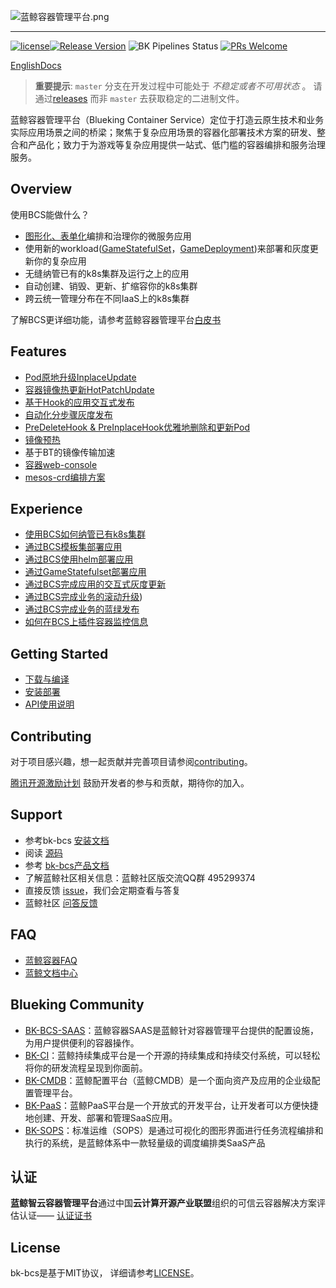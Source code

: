 ![蓝鲸容器管理平台.png](./docs/logo/bcs_zh_v2.png)

---
[![license](https://img.shields.io/badge/license-mit-brightgreen.svg?style=flat)](https://github.com/Tencent/bk-bcs/blob/master/LICENSE)[![Release Version](https://img.shields.io/badge/release-1.18.12-brightgreen.svg)](https://github.com/Tencent/bk-bcs/releases) ![BK Pipelines Status](https://api.bkdevops.qq.com/process/api/external/pipelines/projects/bcs/p-c03c759b697f494ab14e01018eccb052/badge?X-DEVOPS-PROJECT-ID=bcs) [![PRs Welcome](https://img.shields.io/badge/PRs-welcome-brightgreen.svg)](https://github.com/Tencent/bk-bcs/pulls)

[EnglishDocs](./readme_en.md)

> **重要提示**: `master` 分支在开发过程中可能处于 *不稳定或者不可用状态* 。
> 请通过[releases](https://github.com/Tencent/bk-bcs/releases) 而非 `master` 去获取稳定的二进制文件。

蓝鲸容器管理平台（Blueking Container Service）定位于打造云原生技术和业务实际应用场景之间的桥梁；聚焦于复杂应用场景的容器化部署技术方案的研发、整合和产品化；致力于为游戏等复杂应用提供一站式、低门槛的容器编排和服务治理服务。


## Overview

使用BCS能做什么？

- [图形化、表单化](https://bk.tencent.com/docs/document/6.0/144/6521)编排和治理你的微服务应用
- 使用新的workload([GameStatefulSet](./docs/features/bcs-gamestatefulset-operator/README.md)，[GameDeployment](./docs/features/bcs-gamedeployment-operator/README.md))来部署和灰度更新你的复杂应用
- 无缝纳管已有的k8s集群及运行之上的应用
- 自动创建、销毁、更新、扩缩容你的k8s集群
- 跨云统一管理分布在不同IaaS上的k8s集群

了解BCS更详细功能，请参考蓝鲸容器管理平台[白皮书](https://docs.bk.tencent.com/bcs/)

## Features

- [Pod原地升级InplaceUpdate](./docs/features/bcs-gamestatefulset-operator/inPlaceUpdate.md)
- [容器镜像热更新HotPatchUpdate](./docs/features/bcs-gamestatefulset-operator/hotPatchUpdate.md)
- [基于Hook的应用交互式发布](./docs/features/bcs-hoo-operator/README.md)
- [自动化分步骤灰度发布](./docs/features/bcs-gamedeployment-operator/features/canary/auto-canary-update.md)
- [PreDeleteHook & PreInplaceHook优雅地删除和更新Pod](./docs/features/bcs-gamedeployment-operator/features/preDeleteHook/pre-delete-hook.md)
- [镜像预热]()
- 基于BT的镜像传输加速
- [容器web-console](https://bk.tencent.com/docs/document/6.0/144/6541)
- [mesos-crd编排方案](https://github.com/Tencent/bk-bcs/blob/master/docs/features/mesos/%E5%9F%BA%E4%BA%8Emesos%E7%9A%84%E6%9C%8D%E5%8A%A1%E7%BC%96%E6%8E%92.md)

## Experience

* [使用BCS如何纳管已有k8s集群](https://bk.tencent.com/docs/document/6.0/144/8057#导入已有集群)
* [通过BCS模板集部署应用](https://bk.tencent.com/docs/document/6.0/144/8054)
* [通过BCS使用helm部署应用](https://bk.tencent.com/docs/document/6.0/144/6542)
* [通过GameStatefulset部署应用](./docs/features/bcs-gamestatefulset-operator/README.md)
* [通过BCS完成应用的交互式灰度更新](./docs/features/bcs-gamedeployment-operator/features/canary/auto-canary-update.md)
* [通过BCS完成业务的滚动升级](https://bk.tencent.com/docs/document/6.0/144/6517))
* [通过BCS完成业务的蓝绿发布](https://bk.tencent.com/docs/document/6.0/144/6518)
* [如何在BCS上插件容器监控信息](https://bk.tencent.com/docs/document/6.0/144/6515)

## Getting Started

* [下载与编译](docs/install/source_compile.md)
* [安装部署](docs/install/deploy-guide.md)
* [API使用说明](./docs/apidoc/api.md)

## Contributing

对于项目感兴趣，想一起贡献并完善项目请参阅[contributing](./CONTRIBUTING.md)。

[腾讯开源激励计划](https://opensource.tencent.com/contribution) 鼓励开发者的参与和贡献，期待你的加入。

## Support

* 参考bk-bcs [安装文档](docs/install/deploy-guide.md)
* 阅读 [源码](https://github.com/Tencent/bk-bcs)
* 参考 [bk-bcs产品文档](https://bk.tencent.com/docs/document/6.0/143/6474)
* 了解蓝鲸社区相关信息：蓝鲸社区版交流QQ群 495299374
* 直接反馈 [issue](https://github.com/Tencent/bk-bcs/issues)，我们会定期查看与答复
* 蓝鲸社区 [问答反馈](https://bk.tencent.com/s-mart/community)

## FAQ

* [蓝鲸容器FAQ](https://bk.tencent.com/docs/document/6.0/144/6522)
* [蓝鲸文档中心](https://bk.tencent.com/docs/)

## Blueking Community

* [BK-BCS-SAAS](https://github.com/Tencent/bk-bcs-saas)：蓝鲸容器SAAS是蓝鲸针对容器管理平台提供的配置设施，为用户提供便利的容器操作。
* [BK-CI](https://github.com/Tencent/bk-ci)：蓝鲸持续集成平台是一个开源的持续集成和持续交付系统，可以轻松将你的研发流程呈现到你面前。
* [BK-CMDB](https://github.com/Tencent/bk-cmdb)：蓝鲸配置平台（蓝鲸CMDB）是一个面向资产及应用的企业级配置管理平台。
* [BK-PaaS](https://github.com/Tencent/bk-PaaS)：蓝鲸PaaS平台是一个开放式的开发平台，让开发者可以方便快捷地创建、开发、部署和管理SaaS应用。
* [BK-SOPS](https://github.com/Tencent/bk-sops)：标准运维（SOPS）是通过可视化的图形界面进行任务流程编排和执行的系统，是蓝鲸体系中一款轻量级的调度编排类SaaS产品

## 认证

**蓝鲸智云容器管理平台**通过中国**云计算开源产业联盟**组织的可信云容器解决方案评估认证——
[认证证书](./docs/overview/certificate.jpg)

## License

bk-bcs是基于MIT协议， 详细请参考[LICENSE](./LICENSE.txt)。
